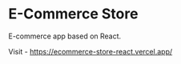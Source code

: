 # E-Commerce Store

E-commerce app based on React.

Visit - https://ecommerce-store-react.vercel.app/
